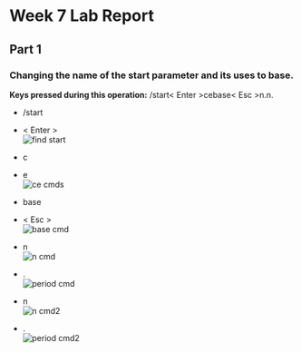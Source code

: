 # Week 7 Lab Report
## Part 1
### Changing the name of the start parameter and its uses to base. <br/>
**Keys pressed during this operation:** /start< Enter >cebase< Esc >n.n. <br/>
- /start <br/>
- < Enter > <br/>
![find start](https://user-images.githubusercontent.com/114313685/201456651-bac784e6-894e-4c11-ab82-3883ad4f5435.PNG) <br/>

- c <br/>
- e <br/>
![ce cmds](https://user-images.githubusercontent.com/114313685/201456692-a3fa6c0c-4b97-47ed-a0ce-54915ba76ba3.PNG)

- base <br/>
- < Esc > <br/>
![base cmd](https://user-images.githubusercontent.com/114313685/201456783-1a1ddb59-16d0-4a28-9c1c-3cbc2e18d6c4.PNG)

- n <br/>
![n cmd](https://user-images.githubusercontent.com/114313685/201456802-b86917f0-7007-4eeb-9275-9de29a893faf.PNG)

- . <br/>
![period cmd](https://user-images.githubusercontent.com/114313685/201456814-116af527-555b-4d5b-bee9-ea6af814b782.PNG)

- n <br/>
![n cmd2](https://user-images.githubusercontent.com/114313685/201456828-89609eeb-adf0-479e-8199-41764b2b9dbf.PNG)

- . <br/>
![period cmd2](https://user-images.githubusercontent.com/114313685/201456835-20d6e8dd-2f89-47d3-a20d-4ede6aeba5af.PNG)


